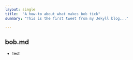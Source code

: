 ```yaml
---
layout: single
title:  "A how-to about what makes bob tick"
summary: "This is the first tweet from my Jekyll blog..."

---
```

## bob.md

* test
